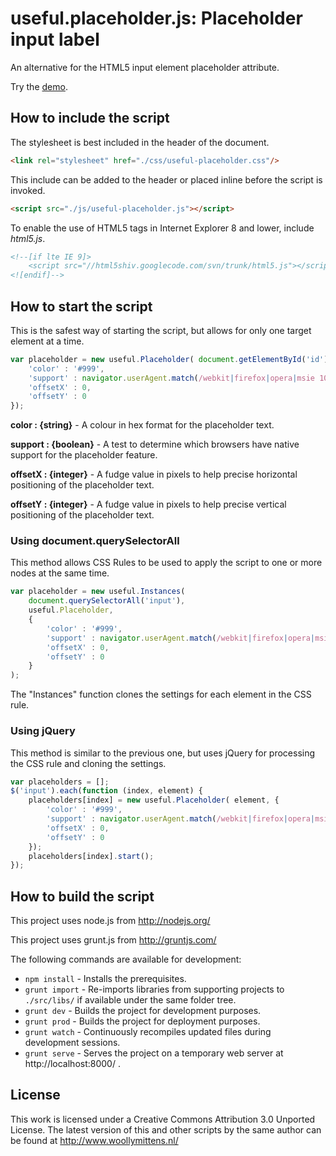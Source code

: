 # useful.placeholder.js: Placeholder input label

An alternative for the HTML5 input element placeholder attribute.

Try the <a href="http://www.woollymittens.nl/useful/default.php?url=useful-placeholder">demo</a>.

## How to include the script

The stylesheet is best included in the header of the document.

```html
<link rel="stylesheet" href="./css/useful-placeholder.css"/>
```

This include can be added to the header or placed inline before the script is invoked.

```html
<script src="./js/useful-placeholder.js"></script>
```

To enable the use of HTML5 tags in Internet Explorer 8 and lower, include *html5.js*.

```html
<!--[if lte IE 9]>
	<script src="//html5shiv.googlecode.com/svn/trunk/html5.js"></script>
<![endif]-->
```

## How to start the script

This is the safest way of starting the script, but allows for only one target element at a time.

```javascript
var placeholder = new useful.Placeholder( document.getElementById('id'), {
	'color' : '#999',
	'support' : navigator.userAgent.match(/webkit|firefox|opera|msie 10/gi),
	'offsetX' : 0,
	'offsetY' : 0
});
```

**color : {string}** - A colour in hex format for the placeholder text.

**support : {boolean}** - A test to determine which browsers have native support for the placeholder feature.

**offsetX : {integer}** - A fudge value in pixels to help precise horizontal positioning of the placeholder text.

**offsetY : {integer}** - A fudge value in pixels to help precise vertical positioning of the placeholder text.

### Using document.querySelectorAll

This method allows CSS Rules to be used to apply the script to one or more nodes at the same time.

```javascript
var placeholder = new useful.Instances(
	document.querySelectorAll('input'),
	useful.Placeholder,
	{
		'color' : '#999',
		'support' : navigator.userAgent.match(/webkit|firefox|opera|msie 10/gi),
		'offsetX' : 0,
		'offsetY' : 0
	}
);
```

The "Instances" function clones the settings for each element in the CSS rule.

### Using jQuery

This method is similar to the previous one, but uses jQuery for processing the CSS rule and cloning the settings.

```javascript
var placeholders = [];
$('input').each(function (index, element) {
	placeholders[index] = new useful.Placeholder( element, {
		'color' : '#999',
		'support' : navigator.userAgent.match(/webkit|firefox|opera|msie 10/gi),
		'offsetX' : 0,
		'offsetY' : 0
	});
	placeholders[index].start();
});
```

## How to build the script

This project uses node.js from http://nodejs.org/

This project uses grunt.js from http://gruntjs.com/

The following commands are available for development:
+ `npm install` - Installs the prerequisites.
+ `grunt import` - Re-imports libraries from supporting projects to `./src/libs/` if available under the same folder tree.
+ `grunt dev` - Builds the project for development purposes.
+ `grunt prod` - Builds the project for deployment purposes.
+ `grunt watch` - Continuously recompiles updated files during development sessions.
+ `grunt serve` - Serves the project on a temporary web server at http://localhost:8000/ .

## License

This work is licensed under a Creative Commons Attribution 3.0 Unported License. The latest version of this and other scripts by the same author can be found at http://www.woollymittens.nl/
